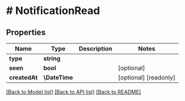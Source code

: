 # # NotificationRead

## Properties

Name | Type | Description | Notes
------------ | ------------- | ------------- | -------------
**type** | **string** |  |
**seen** | **bool** |  | [optional]
**createdAt** | **\DateTime** |  | [optional] [readonly]

[[Back to Model list]](../../README.md#models) [[Back to API list]](../../README.md#endpoints) [[Back to README]](../../README.md)
